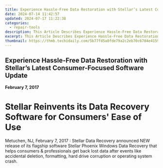```yaml
---
title: Experience Hassle-Free Data Restoration with Stellar’s Latest Consumer-Focused Software Update
date: 2024-07-14 11:42:57
updated: 2024-07-17 11:22:38
categories:
  - repair-tools
description: This Article Describes Experience Hassle-Free Data Restoration with Stellar’s Latest Consumer-Focused Software Update
excerpt: This Article Describes Experience Hassle-Free Data Restoration with Stellar’s Latest Consumer-Focused Software Update
thumbnail: https://thmb.techidaily.com/5b77fd5a0fde79a2c2eb70c6784e4159441548e492bf849faab165ff42ddbd19.jpg
---
```


## Experience Hassle-Free Data Restoration with Stellar’s Latest Consumer-Focused Software Update

**February 7, 2017**

# **Stellar Reinvents its Data Recovery Software for Consumers' Ease of Use**

Metuchen, NJ, February 7, 2017 : Stellar Data Recovery announced NEW release of its flagship software Stellar Phoenix Windows Data Recovery that helps consumers & professionals get back lost data after events like accidental deletion, formatting, hard drive corruption or operating system crash.


<ins class="adsbygoogle"
     style="display:block"
     data-ad-format="autorelaxed"
     data-ad-client="ca-pub-7571918770474297"
     data-ad-slot="1223367746"></ins>



<ins class="adsbygoogle"
     style="display:block"
     data-ad-client="ca-pub-7571918770474297"
     data-ad-slot="8358498916"
     data-ad-format="auto"
     data-full-width-responsive="true"></ins>
